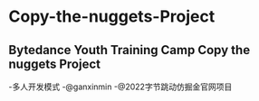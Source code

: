 # Copy-the-nuggets-Project
Bytedance Youth Training Camp Copy the nuggets Project
---
-多人开发模式
-@ganxinmin
-@2022字节跳动仿掘金官网项目
